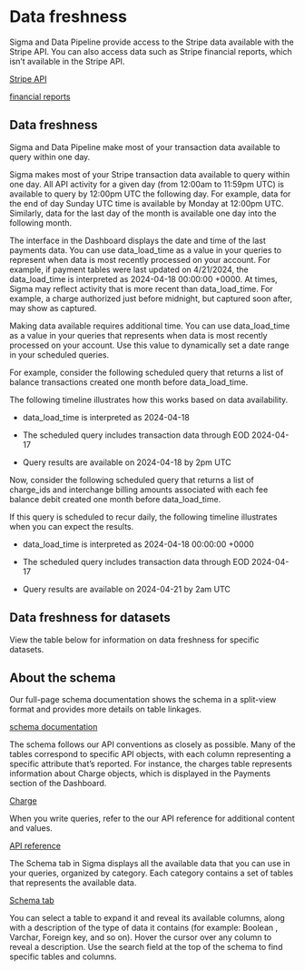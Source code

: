 # Data freshness

Sigma and Data Pipeline provide access to the Stripe data available with the Stripe API. You can also access data such as Stripe financial reports, which isn’t available in the Stripe API.

[Stripe API](/api)

[financial reports](/reports)

## Data freshness

Sigma and Data Pipeline make most of your transaction data available to query within one day.

Sigma makes most of your Stripe transaction data available to query within one day. All API activity for a given day (from 12:00am to 11:59pm UTC) is available to query by 12:00pm UTC the following day. For example, data for the end of day Sunday UTC time is available by Monday at 12:00pm UTC. Similarly, data for the last day of the month is available one day into the following month.

The interface in the Dashboard displays the date and time of the last payments data. You can use data_load_time as a value in your queries to represent when data is most recently processed on your account. For example, if payment tables were last updated on 4/21/2024, the data_load_time is interpreted as 2024-04-18 00:00:00 +0000. At times, Sigma may reflect activity that is more recent than data_load_time. For example, a charge authorized just before midnight, but captured soon after, may show as captured.

Making data available requires additional time. You can use data_load_time as a value in your queries that represents when data is most recently processed on your account. Use this value to dynamically set a date range in your scheduled queries.

For example, consider the following scheduled query that returns a list of balance transactions created one month before data_load_time.

The following timeline illustrates how this works based on data availability.

- data_load_time is interpreted as 2024-04-18

- The scheduled query includes transaction data through EOD 2024-04-17

- Query results are available on 2024-04-18 by 2pm UTC

Now, consider the following scheduled query that returns a list of charge_ids and interchange billing amounts associated with each fee balance debit created one month before data_load_time.

If this query is scheduled to recur daily, the following timeline illustrates when you can expect the results.

- data_load_time is interpreted as 2024-04-18 00:00:00 +0000

- The scheduled query includes transaction data through EOD 2024-04-17

- Query results are available on 2024-04-21 by 2am UTC

## Data freshness for datasets

View the table below for information on data freshness for specific datasets.

## About the schema

Our full-page schema documentation shows the schema in a split-view format and provides more details on table linkages.

[schema documentation](https://dashboard.stripe.com/stripe-schema)

The schema follows our API conventions as closely as possible. Many of the tables correspond to specific API objects, with each column representing a specific attribute that’s reported. For instance, the charges table represents information about Charge objects, which is displayed in the Payments section of the Dashboard.

[Charge](/api#charge_object)

When you write queries, refer to the our API reference for additional content and values.

[API reference](/api)

The Schema tab in Sigma displays all the available data that you can use in your queries, organized by category. Each category contains a set of tables that represents the available data.

[Schema tab](https://dashboard.stripe.com/stripe-schema)

You can select a table to expand it and reveal its available columns, along with a description of the type of data it contains (for example: Boolean , Varchar, Foreign key, and so on). Hover the cursor over any column to reveal a description. Use the search field at the top of the schema to find specific tables and columns.
